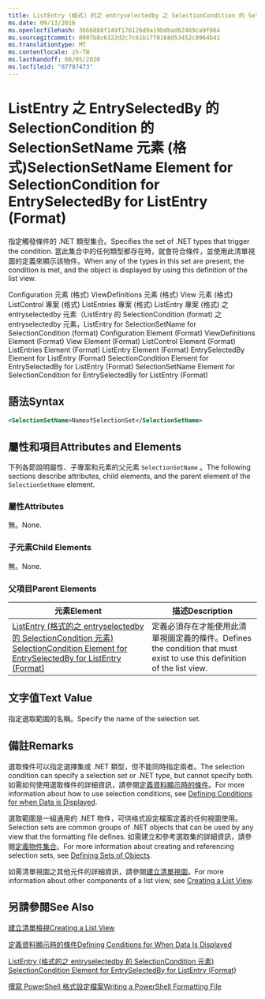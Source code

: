 ```yaml
---
title: ListEntry (格式) 的之 entryselectedby 之 SelectionCondition 的 SelectionSetName 元素Microsoft Docs
ms.date: 09/13/2016
ms.openlocfilehash: 3666888f149f176126d9a19bdbad62469ca9f064
ms.sourcegitcommit: 0907b8c6322d2c7c61b17f8168d53452c8964b41
ms.translationtype: MT
ms.contentlocale: zh-TW
ms.lasthandoff: 08/05/2020
ms.locfileid: "87787473"
---
```

# <a name="selectionsetname-element-for-selectioncondition-for-entryselectedby-for-listentry-format"></a><span data-ttu-id="71235-102">ListEntry 之 EntrySelectedBy 的 SelectionCondition 的 SelectionSetName 元素 (格式)</span><span class="sxs-lookup"><span data-stu-id="71235-102">SelectionSetName Element for SelectionCondition for EntrySelectedBy for ListEntry (Format)</span></span>

<span data-ttu-id="71235-103">指定觸發條件的 .NET 類型集合。</span><span class="sxs-lookup"><span data-stu-id="71235-103">Specifies the set of .NET types that trigger the condition.</span></span> <span data-ttu-id="71235-104">當此集合中的任何類型都存在時，就會符合條件，並使用此清單視圖的定義來顯示該物件。</span><span class="sxs-lookup"><span data-stu-id="71235-104">When any of the types in this set are present, the condition is met, and the object is displayed by using this definition of the list view.</span></span>

<span data-ttu-id="71235-105">Configuration 元素 (格式) ViewDefinitions 元素 (格式) View 元素 (格式) ListControl 專案 (格式) ListEntries 專案 (格式) ListEntry 專案 (格式) 之 entryselectedby 元素（ListEntry 的 SelectionCondition (format) 之 entryselectedby 元素，ListEntry for SelectionSetName for SelectionCondition (format) </span><span class="sxs-lookup"><span data-stu-id="71235-105">Configuration Element (Format) ViewDefinitions Element (Format) View Element (Format) ListControl Element (Format) ListEntries Element (Format) ListEntry Element (Format) EntrySelectedBy Element for ListEntry (Format) SelectionCondition Element for EntrySelectedBy for ListEntry (Format) SelectionSetName Element for SelectionCondition for EntrySelectedBy for ListEntry (Format)</span></span>

## <a name="syntax"></a><span data-ttu-id="71235-106">語法</span><span class="sxs-lookup"><span data-stu-id="71235-106">Syntax</span></span>

```xml
<SelectionSetName>NameofSelectionSet</SelectionSetName>
```

## <a name="attributes-and-elements"></a><span data-ttu-id="71235-107">屬性和項目</span><span class="sxs-lookup"><span data-stu-id="71235-107">Attributes and Elements</span></span>

<span data-ttu-id="71235-108">下列各節說明屬性、子專案和元素的父元素 `SelectionSetName` 。</span><span class="sxs-lookup"><span data-stu-id="71235-108">The following sections describe attributes, child elements, and the parent element of the `SelectionSetName` element.</span></span>

### <a name="attributes"></a><span data-ttu-id="71235-109">屬性</span><span class="sxs-lookup"><span data-stu-id="71235-109">Attributes</span></span>

<span data-ttu-id="71235-110">無。</span><span class="sxs-lookup"><span data-stu-id="71235-110">None.</span></span>

### <a name="child-elements"></a><span data-ttu-id="71235-111">子元素</span><span class="sxs-lookup"><span data-stu-id="71235-111">Child Elements</span></span>

<span data-ttu-id="71235-112">無。</span><span class="sxs-lookup"><span data-stu-id="71235-112">None.</span></span>

### <a name="parent-elements"></a><span data-ttu-id="71235-113">父項目</span><span class="sxs-lookup"><span data-stu-id="71235-113">Parent Elements</span></span>

|<span data-ttu-id="71235-114">元素</span><span class="sxs-lookup"><span data-stu-id="71235-114">Element</span></span>|<span data-ttu-id="71235-115">描述</span><span class="sxs-lookup"><span data-stu-id="71235-115">Description</span></span>|
|-------------|-----------------|
|[<span data-ttu-id="71235-116">ListEntry (格式的之 entryselectedby 的 SelectionCondition 元素) </span><span class="sxs-lookup"><span data-stu-id="71235-116">SelectionCondition Element for EntrySelectedBy for ListEntry (Format)</span></span>](./selectioncondition-element-for-entryselectedby-for-listcontrol-format.md)|<span data-ttu-id="71235-117">定義必須存在才能使用此清單視圖定義的條件。</span><span class="sxs-lookup"><span data-stu-id="71235-117">Defines the condition that must exist to use this definition of the list view.</span></span>|

## <a name="text-value"></a><span data-ttu-id="71235-118">文字值</span><span class="sxs-lookup"><span data-stu-id="71235-118">Text Value</span></span>

<span data-ttu-id="71235-119">指定選取範圍的名稱。</span><span class="sxs-lookup"><span data-stu-id="71235-119">Specify the name of the selection set.</span></span>

## <a name="remarks"></a><span data-ttu-id="71235-120">備註</span><span class="sxs-lookup"><span data-stu-id="71235-120">Remarks</span></span>

<span data-ttu-id="71235-121">選取條件可以指定選擇集或 .NET 類型，但不能同時指定兩者。</span><span class="sxs-lookup"><span data-stu-id="71235-121">The selection condition can specify a selection set or .NET type, but cannot specify both.</span></span> <span data-ttu-id="71235-122">如需如何使用選取條件的詳細資訊，請參閱[定義資料顯示時的條件](./defining-conditions-for-displaying-data.md)。</span><span class="sxs-lookup"><span data-stu-id="71235-122">For more information about how to use selection conditions, see [Defining Conditions for when Data is Displayed](./defining-conditions-for-displaying-data.md).</span></span>

<span data-ttu-id="71235-123">選取範圍是一組通用的 .NET 物件，可供格式設定檔案定義的任何視圖使用。</span><span class="sxs-lookup"><span data-stu-id="71235-123">Selection sets are common groups of .NET objects that can be used by any view that the formatting file defines.</span></span> <span data-ttu-id="71235-124">如需建立和參考選取集的詳細資訊，請參閱[定義物件集合](./defining-selection-sets.md)。</span><span class="sxs-lookup"><span data-stu-id="71235-124">For more information about creating and referencing selection sets, see [Defining Sets of Objects](./defining-selection-sets.md).</span></span>

<span data-ttu-id="71235-125">如需清單視圖之其他元件的詳細資訊，請參閱[建立清單視圖](./creating-a-list-view.md)。</span><span class="sxs-lookup"><span data-stu-id="71235-125">For more information about other components of a list view, see [Creating a List View](./creating-a-list-view.md).</span></span>

## <a name="see-also"></a><span data-ttu-id="71235-126">另請參閱</span><span class="sxs-lookup"><span data-stu-id="71235-126">See Also</span></span>

[<span data-ttu-id="71235-127">建立清單檢視</span><span class="sxs-lookup"><span data-stu-id="71235-127">Creating a List View</span></span>](./creating-a-list-view.md)

[<span data-ttu-id="71235-128">定義資料顯示時的條件</span><span class="sxs-lookup"><span data-stu-id="71235-128">Defining Conditions for When Data Is Displayed</span></span>](./defining-conditions-for-displaying-data.md)

[<span data-ttu-id="71235-129">ListEntry (格式的之 entryselectedby 的 SelectionCondition 元素) </span><span class="sxs-lookup"><span data-stu-id="71235-129">SelectionCondition Element for EntrySelectedBy for ListEntry (Format)</span></span>](./selectioncondition-element-for-entryselectedby-for-listcontrol-format.md)

[<span data-ttu-id="71235-130">撰寫 PowerShell 格式設定檔案</span><span class="sxs-lookup"><span data-stu-id="71235-130">Writing a PowerShell Formatting File</span></span>](./writing-a-powershell-formatting-file.md)
